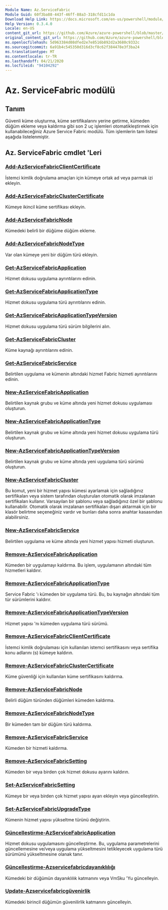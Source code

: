 ```yaml
---
Module Name: Az.ServiceFabric
Module Guid: 60f3ba88-443f-46ff-88a3-318cfd11c1da
Download Help Link: https://docs.microsoft.com/en-us/powershell/module/az.servicefabric
Help Version: 0.3.4.0
Locale: en-US
content_git_url: https://github.com/Azure/azure-powershell/blob/master/src/ServiceFabric/ServiceFabric/help/Az.ServiceFabric.md
original_content_git_url: https://github.com/Azure/azure-powershell/blob/master/src/ServiceFabric/ServiceFabric/help/Az.ServiceFabric.md
ms.openlocfilehash: 5d963384d08dfed2e7e8516b892d2a3680c9332c
ms.sourcegitcommit: 6a91b4c545350d316d3cf8c62f384478e3f3ba24
ms.translationtype: MT
ms.contentlocale: tr-TR
ms.lasthandoff: 04/21/2020
ms.locfileid: "94104292"
---
```

# Az. ServiceFabric modülü
## Tanım
Güvenli küme oluşturma, küme sertifikalarını yerine getirme, kümeden düğüm ekleme veya kaldırma gibi son 2 uç işlemleri otomatikleştirmek için kullanabileceğiniz Azure Service Fabric modülü. Tüm işlemlerin tam listesi aşağıda listelenmiştir.

## Az. ServiceFabric cmdlet 'Leri

### [Add-AzServiceFabricClientCertificate](Add-AzServiceFabricClientCertificate.md)
İstemci kimlik doğrulama amaçları için kümeye ortak ad veya parmak izi ekleyin.

### [Add-AzServiceFabricClusterCertificate](Add-AzServiceFabricClusterCertificate.md)
Kümeye ikincil küme sertifikası ekleyin.

### [Add-AzServiceFabricNode](Add-AzServiceFabricNode.md)
Kümedeki belirli bir düğüme düğüm ekleme.

### [Add-AzServiceFabricNodeType](Add-AzServiceFabricNodeType.md)
Var olan kümeye yeni bir düğüm türü ekleyin.

### [Get-AzServiceFabricApplication](Get-AzServiceFabricApplication.md)
Hizmet dokusu uygulama ayrıntılarını edinin.

### [Get-AzServiceFabricApplicationType](Get-AzServiceFabricApplicationType.md)
Hizmet dokusu uygulama türü ayrıntılarını edinin.

### [Get-AzServiceFabricApplicationTypeVersion](Get-AzServiceFabricApplicationTypeVersion.md)
Hizmet dokusu uygulama türü sürüm bilgilerini alın.

### [Get-AzServiceFabricCluster](Get-AzServiceFabricCluster.md)
Küme kaynağı ayrıntılarını edinin.

### [Get-AzServiceFabricService](Get-AzServiceFabricService.md)
Belirtilen uygulama ve kümenin altındaki hizmet Fabric hizmeti ayrıntılarını edinin.

### [New-AzServiceFabricApplication](New-AzServiceFabricApplication.md)
Belirtilen kaynak grubu ve küme altında yeni hizmet dokusu uygulaması oluşturun.

### [New-AzServiceFabricApplicationType](New-AzServiceFabricApplicationType.md)
Belirtilen kaynak grubu ve küme altında yeni hizmet dokusu uygulama türü oluşturun.

### [New-AzServiceFabricApplicationTypeVersion](New-AzServiceFabricApplicationTypeVersion.md)
Belirtilen kaynak grubu ve küme altında yeni uygulama türü sürümü oluşturun.

### [New-AzServiceFabricCluster](New-AzServiceFabricCluster.md)
Bu komut, yeni bir hizmet yapısı kümesi ayarlamak için sağladığınız sertifikaları veya sistem tarafından oluşturulan otomatik olarak imzalanan sertifikaları kullanır. Varsayılan bir şablonu veya sağladığınız özel bir şablonu kullanabilir. Otomatik olarak imzalanan sertifikaları dışarı aktarmak için bir klasör belirtme seçeneğiniz vardır ve bunları daha sonra anahtar kasasından alabilirsiniz. 

### [New-AzServiceFabricService](New-AzServiceFabricService.md)
Belirtilen uygulama ve küme altında yeni hizmet yapısı hizmeti oluşturun.

### [Remove-AzServiceFabricApplication](Remove-AzServiceFabricApplication.md)
Kümeden bir uygulamayı kaldırma. Bu işlem, uygulamanın altındaki tüm hizmetleri kaldırır.

### [Remove-AzServiceFabricApplicationType](Remove-AzServiceFabricApplicationType.md)
Service Fabric 'ı kümeden bir uygulama türü. Bu, bu kaynağın altındaki tüm tür sürümlerini kaldırır.

### [Remove-AzServiceFabricApplicationTypeVersion](Remove-AzServiceFabricApplicationTypeVersion.md)
Hizmet yapısı 'nı kümeden uygulama türü sürümü.

### [Remove-AzServiceFabricClientCertificate](Remove-AzServiceFabricClientCertificate.md)
İstemci kimlik doğrulaması için kullanılan istemci sertifikasını veya sertifika konu adlarını (s) kümeye kaldırın.

### [Remove-AzServiceFabricClusterCertificate](Remove-AzServiceFabricClusterCertificate.md)
Küme güvenliği için kullanılan küme sertifikasını kaldırma.

### [Remove-AzServiceFabricNode](Remove-AzServiceFabricNode.md)
Belirli düğüm türünden düğümleri kümeden kaldırma.

### [Remove-AzServiceFabricNodeType](Remove-AzServiceFabricNodeType.md)
Bir kümeden tam bir düğüm türü kaldırma.

### [Remove-AzServiceFabricService](Remove-AzServiceFabricService.md)
Kümeden bir hizmeti kaldırma.

### [Remove-AzServiceFabricSetting](Remove-AzServiceFabricSetting.md)
Kümeden bir veya birden çok hizmet dokusu ayarını kaldırın.

### [Set-AzServiceFabricSetting](Set-AzServiceFabricSetting.md)
Kümeye bir veya birden çok hizmet yapısı ayarı ekleyin veya güncelleştirin.

### [Set-AzServiceFabricUpgradeType](Set-AzServiceFabricUpgradeType.md)
Kümenin hizmet yapısı yükseltme türünü değiştirin.

### [Güncelleştirme-AzServiceFabricApplication](Update-AzServiceFabricApplication.md)
Hizmet dokusu uygulamasını güncelleştirme. Bu, uygulama parametrelerini güncellemesine ve/veya uygulama yükseltmesini tetikleyecek uygulama türü sürümünü yükseltmesine olanak tanır.

### [Güncelleştirme-Azservicefabricdayanıklılığı](Update-AzServiceFabricDurability.md)
Kümedeki bir düğümün dayanıklılık katmanını veya VmSku 'Yu güncelleyin.

### [Update-Azservicefabricgüvenirlik](Update-AzServiceFabricReliability.md)
Kümedeki birincil düğümün güvenilirlik katmanını güncelleyin.

